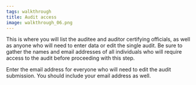 ```yaml
---
tags: walkthrough
title: Audit access
image: walkthrough_06.png
---
```


This is where you will list the auditee and auditor certifying officials, as well as anyone who will need to enter data or edit the single audit. Be sure to gather the names and email addresses of all individuals who will require access to the audit before proceeding with this step.

Enter the email address for everyone who will need to edit the audit submission. You should include your email address as well.




